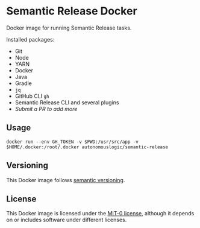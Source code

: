 # Semantic Release Docker
Docker image for running Semantic Release tasks.

Installed packages:
* Git
* Node
* YARN
* Docker
* Java
* Gradle
* `jq`
* GitHub CLI `gh`
* Semantic Release CLI and several plugins
* _Submit a PR to add more_

## Usage
```shell
docker run --env GH_TOKEN -v $PWD:/usr/src/app -v $HOME/.docker:/root/.docker autonomouslogic/semantic-release
```

## Versioning
This Docker image follows [semantic versioning](https://semver.org/).

## License
This Docker image is licensed under the [MIT-0 license](https://spdx.org/licenses/MIT-0.html),
although it depends on or includes software under different licenses.

